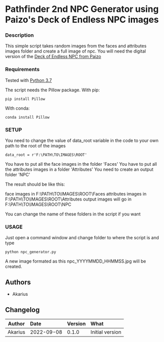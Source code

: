 
# Pathfinder 2nd NPC Generator using Paizo's Deck of Endless NPC images

### Description
This simple script takes random images from the faces and attributes images folder and create a full image of npc.
You will need the digital version of the [Deck of Endless NPC from Paizo](https://paizo.com/products/btq02d82)


### Requirements
Tested with [Python 3.7](https://www.python.org/downloads/)

The script needs the Pillow package.
With pip:
```
pip install Pillow
```
With conda:
```
conda install Pillow
```

### SETUP

You need to change the value of data_root variable in the code to your own path to the root of the images
```
data_root = r'F:\PATH\TO\IMAGES\ROOT'
```

You have to put all the face images in the folder 'Faces'
You have to put all the attributes images in a folder 'Attributes'
You need to create an output folder 'NPC'

The result should be like this:

face images in F:\PATH\TO\IMAGES\ROOT\Faces
attributes images in F:\PATH\TO\IMAGES\ROOT\Attributes
output images will go in F:\PATH\TO\IMAGES\ROOT\NPC

You can change the name of these folders in the script if you want

### USAGE
Just open a command window and change folder to where the script is and type
```
python npc_generator.py
```

A new image formated as this npc_YYYYMMDD_HHMMSS.jpg will be created.

## Authors
* Akarius

## Changelog 
| Author         | Date          | Version | What                                       |
| -------------  |:------------- |:--------|:-------------------------------------------|
| Akarius        | 2022-09-08    |  0.1.0  | Initial version                            |


